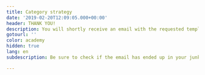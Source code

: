 ```yaml
---
title: Category strategy
date: '2019-02-20T12:09:05.000+00:00'
header: THANK YOU!
description: You will shortly receive an email with the requested template attached
gotourl: ''
color: academy
hidden: true
lang: en
subdescription: Be sure to check if the email has ended up in your junk mail

---
```

